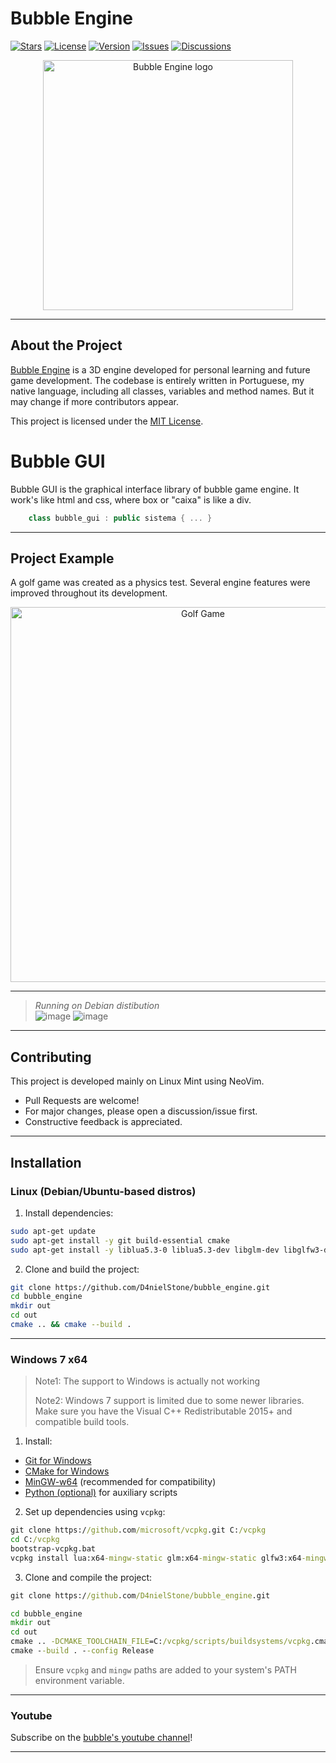 # Bubble Engine

[![Stars](https://img.shields.io/github/stars/d4nielstone/bubble_engine?style=social)](https://github.com/D4nielStone/bubble_engine/stargazers)
[![License](https://img.shields.io/github/license/d4nielstone/bubble_engine)](https://github.com/D4nielStone/bubble_engine/blob/master/LICENSE)
[![Version](https://img.shields.io/github/v/tag/d4nielstone/bubble_engine)](https://github.com/D4nielStone/bubble_engine/tags)
[![Issues](https://img.shields.io/github/issues/d4nielstone/bubble_engine)](https://github.com/D4nielStone/bubble_engine/issues)
[![Discussions](https://img.shields.io/github/discussions/d4nielstone/bubble_engine)](https://github.com/D4nielStone/bubble_engine/discussions)

<p align="center">
  <a href="https://d4nielstone.github.io/bubble_engine">
    <img src="https://github.com/user-attachments/assets/c5a24614-03ec-405e-8eae-55ab74326a66" width="400" alt="Bubble Engine logo">
  </a>
</p>
<hr>

## About the Project

[Bubble Engine](https://d4nielstone.github.io/bubble_engine) is a 3D engine developed for personal learning and future game development. The codebase is entirely written in Portuguese, my native language, including all classes, variables and method names. But it may change if more contributors appear.

This project is licensed under the [MIT License](https://choosealicense.com/licenses/mit/).

# Bubble GUI
Bubble GUI is the graphical interface library of bubble game engine. It work's like html and css, where box or "caixa" is like a div.
```cpp
    class bubble_gui : public sistema { ... }
```

---------------------------------------------------------------

## Project Example

A golf game was created as a physics test. Several engine features were improved throughout its development.

<p align="center">
  <img src="https://github.com/user-attachments/assets/65968911-e9cd-44c7-868b-81286b40889d" width="600" alt="Golf Game">
</p>



---------------------------------------------------------------



> *Running on Debian distibution*   
> ![image](https://github.com/user-attachments/assets/5662c8da-03a4-420b-b43f-43aff33d0445)
> ![image](https://github.com/user-attachments/assets/8288c203-ac51-46b8-9c38-599650684a78)



---------------------------------------------------------------




## Contributing

This project is developed mainly on Linux Mint using NeoVim.

- Pull Requests are welcome!
- For major changes, please open a discussion/issue first.
- Constructive feedback is appreciated.

---------------------------------------------------------------

## Installation

### Linux (Debian/Ubuntu-based distros)

1. Install dependencies:
```bash
sudo apt-get update
sudo apt-get install -y git build-essential cmake
sudo apt-get install -y liblua5.3-0 liblua5.3-dev libglm-dev libglfw3-dev libassimp-dev libfreeimage-dev rapidjson-dev libbullet-dev libfreetype6-dev
```

2. Clone and build the project:
```bash
git clone https://github.com/D4nielStone/bubble_engine.git
cd bubble_engine
mkdir out
cd out
cmake .. && cmake --build .
```

---------------------------------------------------------------

### Windows 7 x64

> Note1: The support to Windows is actually not working
> 
> Note2: Windows 7 support is limited due to some newer libraries. Make sure you have the Visual C++ Redistributable 2015+ and compatible build tools.

1. Install:

- [Git for Windows](https://git-scm.com/downloads/win)
- [CMake for Windows](https://cmake.org/download/)
- [MinGW-w64](https://sourceforge.net/projects/mingw-w64/) (recommended for compatibility)
- [Python (optional)](https://www.python.org/downloads/windows/) for auxiliary scripts

2. Set up dependencies using `vcpkg`:
```cmd
git clone https://github.com/microsoft/vcpkg.git C:/vcpkg
cd C:/vcpkg
bootstrap-vcpkg.bat
vcpkg install lua:x64-mingw-static glm:x64-mingw-static glfw3:x64-mingw-static assimp:x64-mingw-static freeimage:x64-mingw-static rapidjson:x64-mingw-static bullet3:x64-mingw-static freetype:x64-mingw-static
```

3. Clone and compile the project:
```cmd
git clone https://github.com/D4nielStone/bubble_engine.git

cd bubble_engine
mkdir out
cd out
cmake .. -DCMAKE_TOOLCHAIN_FILE=C:/vcpkg/scripts/buildsystems/vcpkg.cmake
cmake --build . --config Release
```

> Ensure `vcpkg` and `mingw` paths are added to your system's PATH environment variable.


---------------------------------------------------------------


### Youtube
Subscribe on the [bubble's youtube channel](https://www.youtube.com/channel/UCzPkiCemP0bCC5P3NhX3T4w)!



---------------------------------------------------------------
